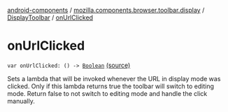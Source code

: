 [android-components](../../index.md) / [mozilla.components.browser.toolbar.display](../index.md) / [DisplayToolbar](index.md) / [onUrlClicked](./on-url-clicked.md)

# onUrlClicked

`var onUrlClicked: () -> `[`Boolean`](https://kotlinlang.org/api/latest/jvm/stdlib/kotlin/-boolean/index.html) [(source)](https://github.com/mozilla-mobile/android-components/blob/master/components/browser/toolbar/src/main/java/mozilla/components/browser/toolbar/display/DisplayToolbar.kt#L334)

Sets a lambda that will be invoked whenever the URL in display mode was clicked. Only if this
lambda returns true the toolbar will switch to editing mode. Return
false to not switch to editing mode and handle the click manually.

